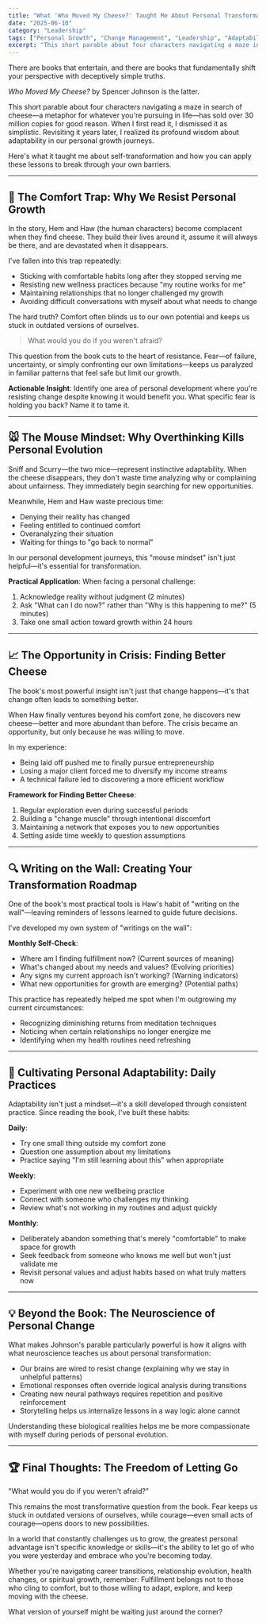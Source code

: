 ```yaml
---
title: "What 'Who Moved My Cheese?' Taught Me About Personal Transformation"
date: "2025-06-10"
category: "Leadership"
tags: ["Personal Growth", "Change Management", "Leadership", "Adaptability", "Book Review"]
excerpt: "This short parable about four characters navigating a maze in search of cheese has profound wisdom about adaptability and personal transformation."
---
```


There are books that entertain, and there are books that fundamentally shift your perspective with deceptively simple truths.

*Who Moved My Cheese?* by Spencer Johnson is the latter.

This short parable about four characters navigating a maze in search of cheese—a metaphor for whatever you're pursuing in life—has sold over 30 million copies for good reason. When I first read it, I dismissed it as simplistic. Revisiting it years later, I realized its profound wisdom about adaptability in our personal growth journeys.

Here's what it taught me about self-transformation and how you can apply these lessons to break through your own barriers.

---

## 🧀 The Comfort Trap: Why We Resist Personal Growth

In the story, Hem and Haw (the human characters) become complacent when they find cheese. They build their lives around it, assume it will always be there, and are devastated when it disappears.

I've fallen into this trap repeatedly:

* Sticking with comfortable habits long after they stopped serving me
* Resisting new wellness practices because "my routine works for me"
* Maintaining relationships that no longer challenged my growth
* Avoiding difficult conversations with myself about what needs to change

The hard truth? Comfort often blinds us to our own potential and keeps us stuck in outdated versions of ourselves.

> What would you do if you weren't afraid?

This question from the book cuts to the heart of resistance. Fear—of failure, uncertainty, or simply confronting our own limitations—keeps us paralyzed in familiar patterns that feel safe but limit our growth.

**Actionable Insight**: Identify one area of personal development where you're resisting change despite knowing it would benefit you. What specific fear is holding you back? Name it to tame it.

---

## 🐭 The Mouse Mindset: Why Overthinking Kills Personal Evolution

Sniff and Scurry—the two mice—represent instinctive adaptability. When the cheese disappears, they don't waste time analyzing why or complaining about unfairness. They immediately begin searching for new opportunities.

Meanwhile, Hem and Haw waste precious time:

* Denying their reality has changed
* Feeling entitled to continued comfort
* Overanalyzing their situation
* Waiting for things to "go back to normal"

In our personal development journeys, this "mouse mindset" isn't just helpful—it's essential for transformation.

**Practical Application**: When facing a personal challenge:

1. Acknowledge reality without judgment (2 minutes)
2. Ask "What can I do now?" rather than "Why is this happening to me?" (5 minutes)
3. Take one small action toward growth within 24 hours

---

## 📈 The Opportunity in Crisis: Finding Better Cheese

The book's most powerful insight isn't just that change happens—it's that change often leads to something better.

When Haw finally ventures beyond his comfort zone, he discovers new cheese—better and more abundant than before. The crisis became an opportunity, but only because he was willing to move.

In my experience:

* Being laid off pushed me to finally pursue entrepreneurship
* Losing a major client forced me to diversify my income streams
* A technical failure led to discovering a more efficient workflow

**Framework for Finding Better Cheese**:

1. Regular exploration even during successful periods
2. Building a "change muscle" through intentional discomfort
3. Maintaining a network that exposes you to new opportunities
4. Setting aside time weekly to question assumptions

---

## 🔍 Writing on the Wall: Creating Your Transformation Roadmap

One of the book's most practical tools is Haw's habit of "writing on the wall"—leaving reminders of lessons learned to guide future decisions.

I've developed my own system of "writings on the wall":

**Monthly Self-Check**:

* Where am I finding fulfillment now? (Current sources of meaning)
* What's changed about my needs and values? (Evolving priorities)
* Any signs my current approach isn't working? (Warning indicators)
* What new opportunities for growth are emerging? (Potential paths)

This practice has repeatedly helped me spot when I'm outgrowing my current circumstances:

* Recognizing diminishing returns from meditation techniques
* Noticing when certain relationships no longer energize me
* Identifying when my health routines need refreshing

---

## 🌱 Cultivating Personal Adaptability: Daily Practices

Adaptability isn't just a mindset—it's a skill developed through consistent practice. Since reading the book, I've built these habits:

**Daily**:

* Try one small thing outside my comfort zone
* Question one assumption about my limitations
* Practice saying "I'm still learning about this" when appropriate

**Weekly**:

* Experiment with one new wellbeing practice
* Connect with someone who challenges my thinking
* Review what's not working in my routines and adjust quickly

**Monthly**:

* Deliberately abandon something that's merely "comfortable" to make space for growth
* Seek feedback from someone who knows me well but won't just validate me
* Revisit personal values and adjust habits based on what truly matters now

---

## 💡 Beyond the Book: The Neuroscience of Personal Change

What makes Johnson's parable particularly powerful is how it aligns with what neuroscience teaches us about personal transformation:

* Our brains are wired to resist change (explaining why we stay in unhelpful patterns)
* Emotional responses often override logical analysis during transitions
* Creating new neural pathways requires repetition and positive reinforcement
* Storytelling helps us internalize lessons in a way logic alone cannot

Understanding these biological realities helps me be more compassionate with myself during periods of personal evolution.

---

## 🏆 Final Thoughts: The Freedom of Letting Go

"What would you do if you weren't afraid?"

This remains the most transformative question from the book. Fear keeps us stuck in outdated versions of ourselves, while courage—even small acts of courage—opens doors to new possibilities.

In a world that constantly challenges us to grow, the greatest personal advantage isn't specific knowledge or skills—it's the ability to let go of who you were yesterday and embrace who you're becoming today.

Whether you're navigating career transitions, relationship evolution, health changes, or spiritual growth, remember: Fulfillment belongs not to those who cling to comfort, but to those willing to adapt, explore, and keep moving with the cheese.

What version of yourself might be waiting just around the corner?
